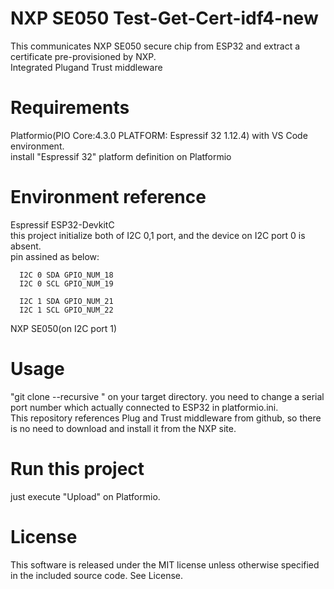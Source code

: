 # NXP SE050 Test-Get-Cert-idf4-new

This communicates NXP SE050 secure chip from ESP32 and extract a certificate pre-provisioned by NXP.  
Integrated Plugand Trust middleware  

# Requirements

  Platformio(PIO Core:4.3.0 PLATFORM: Espressif 32 1.12.4) with VS Code environment.  
  install "Espressif 32" platform definition on Platformio  

# Environment reference
  
  Espressif ESP32-DevkitC  
  this project initialize both of I2C 0,1 port, and the device on I2C port 0 is absent.  
  pin assined as below:  


      I2C 0 SDA GPIO_NUM_18
      I2C 0 SCL GPIO_NUM_19

      I2C 1 SDA GPIO_NUM_21
      I2C 1 SCL GPIO_NUM_22
          
  NXP SE050(on I2C port 1)  

# Usage

"git clone --recursive " on your target directory. 
you need to change a serial port number which actually connected to ESP32 in platformio.ini.  
This repository references Plug and Trust middleware from github, so there is no need to download and install it from the NXP site.  

# Run this project

just execute "Upload" on Platformio.   

# License

This software is released under the MIT license unless otherwise specified in the included source code. See License. 
